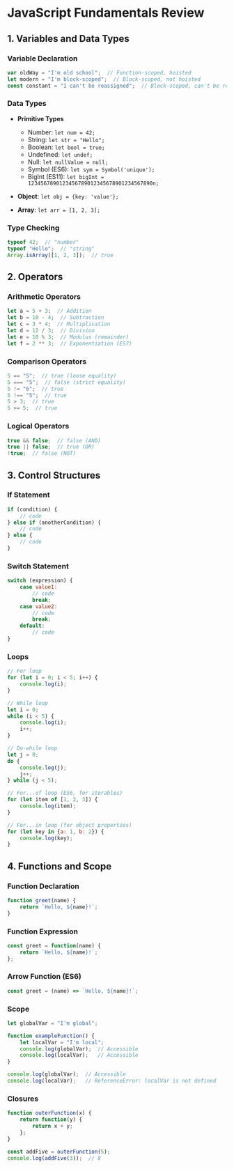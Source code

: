 # JavaScript Fundamentals Review

## 1. Variables and Data Types

### Variable Declaration
```javascript
var oldWay = "I'm old school";  // Function-scoped, hoisted
let modern = "I'm block-scoped";  // Block-scoped, not hoisted
const constant = "I can't be reassigned";  // Block-scoped, can't be reassigned
```

### Data Types
- **Primitive Types**
  - Number: `let num = 42;`
  - String: `let str = "Hello";`
  - Boolean: `let bool = true;`
  - Undefined: `let undef;`
  - Null: `let nullValue = null;`
  - Symbol (ES6): `let sym = Symbol('unique');`
  - BigInt (ES11): `let bigInt = 1234567890123456789012345678901234567890n;`

- **Object**: `let obj = {key: 'value'};`
- **Array**: `let arr = [1, 2, 3];`

### Type Checking
```javascript
typeof 42;  // "number"
typeof "Hello";  // "string"
Array.isArray([1, 2, 3]);  // true
```

## 2. Operators

### Arithmetic Operators
```javascript
let a = 5 + 3;  // Addition
let b = 10 - 4;  // Subtraction
let c = 3 * 4;  // Multiplication
let d = 12 / 3;  // Division
let e = 10 % 3;  // Modulus (remainder)
let f = 2 ** 3;  // Exponentiation (ES7)
```

### Comparison Operators
```javascript
5 == "5";  // true (loose equality)
5 === "5";  // false (strict equality)
5 != "6";  // true
5 !== "5";  // true
5 > 3;  // true
5 >= 5;  // true
```

### Logical Operators
```javascript
true && false;  // false (AND)
true || false;  // true (OR)
!true;  // false (NOT)
```

## 3. Control Structures

### If Statement
```javascript
if (condition) {
    // code
} else if (anotherCondition) {
    // code
} else {
    // code
}
```

### Switch Statement
```javascript
switch (expression) {
    case value1:
        // code
        break;
    case value2:
        // code
        break;
    default:
        // code
}
```

### Loops
```javascript
// For loop
for (let i = 0; i < 5; i++) {
    console.log(i);
}

// While loop
let i = 0;
while (i < 5) {
    console.log(i);
    i++;
}

// Do-while loop
let j = 0;
do {
    console.log(j);
    j++;
} while (j < 5);

// For...of loop (ES6, for iterables)
for (let item of [1, 2, 3]) {
    console.log(item);
}

// For...in loop (for object properties)
for (let key in {a: 1, b: 2}) {
    console.log(key);
}
```

## 4. Functions and Scope

### Function Declaration
```javascript
function greet(name) {
    return `Hello, ${name}!`;
}
```

### Function Expression
```javascript
const greet = function(name) {
    return `Hello, ${name}!`;
};
```

### Arrow Function (ES6)
```javascript
const greet = (name) => `Hello, ${name}!`;
```

### Scope
```javascript
let globalVar = "I'm global";

function exampleFunction() {
    let localVar = "I'm local";
    console.log(globalVar);  // Accessible
    console.log(localVar);   // Accessible
}

console.log(globalVar);  // Accessible
console.log(localVar);   // ReferenceError: localVar is not defined
```

### Closures
```javascript
function outerFunction(x) {
    return function(y) {
        return x + y;
    };
}

const addFive = outerFunction(5);
console.log(addFive(3));  // 8
```

